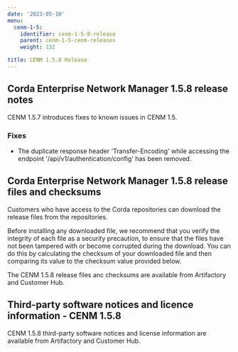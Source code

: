 ```yaml
---
date: '2023-05-10'
menu:
  cenm-1-5:
    identifier: cenm-1-5-8-release
    parent: cenm-1-5-cenm-releases
    weight: 132

title: CENM 1.5.8 Release
---
```


## Corda Enterprise Network Manager 1.5.8 release notes

CENM 1.5.7 introduces fixes to known issues in CENM 1.5.

### Fixes

* The duplicate response header 'Transfer-Encoding' while accessing the endpoint '/api/v1/authentication/config' has been removed.

## Corda Enterprise Network Manager 1.5.8 release files and checksums

Customers who have access to the Corda repositories can download the release files from the repositories.

Before installing any downloaded file, we recommend that you verify the integrity of each file as a security precaution, to ensure that the files have not been tampered with or become corrupted during the download. You can do this by calculating the checksum of your downloaded file and then comparing its value to the checksum value provided below.

The CENM 1.5.8 release files anc checksums are available from Artifactory and Customer Hub.

## Third-party software notices and licence information - CENM 1.5.8

CENM 1.5.8 third-party software notices and license information are available from Artifactory and Customer Hub.